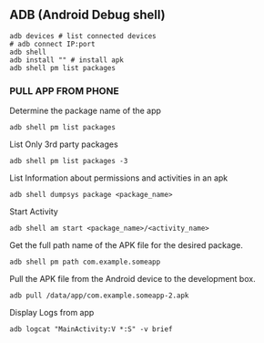 ## ADB (Android Debug shell)

```
adb devices # list connected devices
# adb connect IP:port
adb shell
adb install "" # install apk
adb shell pm list packages

```




### PULL APP FROM PHONE

Determine the package name of the app

```
adb shell pm list packages
```

List Only 3rd party packages
```
adb shell pm list packages -3 
```

List Information about permissions and activities in an apk
```
adb shell dumpsys package <package_name>
```
Start Activity 
```
adb shell am start <package_name>/<activity_name>
```
Get the full path name of the APK file for the desired package.

```
adb shell pm path com.example.someapp
```

Pull the APK file from the Android device to the development box.

```
adb pull /data/app/com.example.someapp-2.apk
```
Display Logs from app
```
adb logcat "MainActivity:V *:S" -v brief
```
